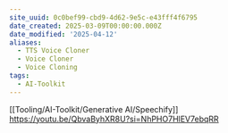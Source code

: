 ```yaml
---
site_uuid: 0c0bef99-cbd9-4d62-9e5c-e43fff4f6795
date_created: 2025-03-09T00:00:00.000Z
date_modified: '2025-04-12'
aliases:
  - TTS Voice Cloner
  - Voice Cloner
  - Voice Cloning
tags:
  - AI-Toolkit
---
```































[[Tooling/AI-Toolkit/Generative AI/Speechify]]
https://youtu.be/QbvaByhXR8U?si=NhPHO7HlEV7ebqRR

